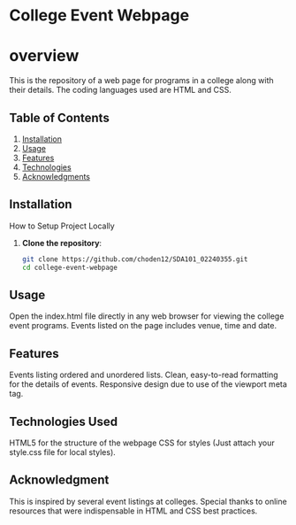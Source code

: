 # College Event Webpage

# overview
This is the repository of a web page for programs in a college along with their details. The coding languages used are HTML and CSS.

## Table of Contents

1. [Installation](#installation)
2. [Usage](#usage)
3. [Features](#features)
4. [Technologies](#technologies)
5. [Acknowledgments](#acknowledgments)

## Installation
How to Setup Project Locally
1. **Clone the repository**:
	```bash
	git clone https://github.com/choden12/SDA101_02240355.git
	cd college-event-webpage

## Usage
Open the index.html file directly in any web browser for viewing the college
event programs. Events listed on the page includes venue, time and date.

## Features
Events listing ordered and unordered lists.
Clean, easy-to-read formatting for the details of events.
Responsive design due to use of the viewport meta tag.

## Technologies Used
HTML5 for the structure of the webpage
CSS for styles (Just attach your style.css file for local styles).

## Acknowledgment
This is inspired by several event listings at colleges.
Special thanks to online resources that were indispensable in HTML and CSS best practices.